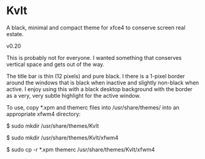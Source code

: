 # Kvlt
A black, minimal and compact theme for xfce4 to conserve screen real estate.

v0.20

This is probably not for everyone. I wanted something that conserves vertical space and gets out of the way.

The title bar is thin (12 pixels) and pure black. I there is a 1-pixel border around the windows that is black when inactive and slightly non-black when active. I enjoy using this with a black desktop background with the border as a very, very subtle highlight for the active window.

To use, copy \*.xpm and themerc files into /usr/share/themes/ into an appropriate xfwm4 directory:

$ sudo mkdir /usr/share/themes/Kvlt

$ sudo mkdir /usr/share/themes/Kvlt/xfwm4

$ sudo cp -r \*.xpm themerc /usr/share/themes/Kvlt/xfwm4
